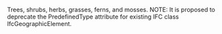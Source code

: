 Trees, shrubs, herbs, grasses, ferns, and mosses.
NOTE: It is proposed to deprecate the PredefinedType attribute for existing IFC class IfcGeographicElement.
